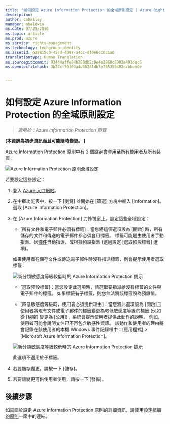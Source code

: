 ```yaml
---
title: "如何設定 Azure Information Protection 的全域原則設定 | Azure Rights Management"
description: 
author: cabailey
manager: mbaldwin
ms.date: 07/29/2016
ms.topic: article
ms.prod: azure
ms.service: rights-management
ms.technology: techgroup-identity
ms.assetid: 629815c0-457d-4697-a4cc-df0e6cc0c1a6
translationtype: Human Translation
ms.sourcegitcommit: 93444affe94b280db2c9e4e2960c6902e491dec6
ms.openlocfilehash: 3b22cf76f03a4d36281db7e705359402dcbbde0e


---
```


# 如何設定 Azure Information Protection 的全域原則設定

>*適用於：Azure Information Protection 預覽*

**[本資訊為初步資訊而且可能隨時變更。 ]**

Azure Information Protection 原則中有 3 個設定會套用至所有使用者及所有裝置：

![Azure Information Protection 原則全域設定](../media/info-protect-policy-settings.png)


若要設定這些設定：

1. 登入 [Azure 入口網站](https://portal.azure.com)。
 
2. 在中樞功能表中，按一下 [瀏覽] 並開始在 [篩選] 方塊中輸入 [Information]。 選取 [Azure Information Protection]。

3. 在 [Azure Information Protection] 刀鋒視窗上，設定這些全域設定：

    - [所有文件和電子郵件必須有標籤]：當您將這個選項設為 [開啟] 時，所有儲存的文件和傳送的電子郵件都必須套用標籤。 標籤可能是由使用者手動指派、因[條件](configure-policy-classification.md)自動指派，或根據預設指派 (透過設定 [選取預設標籤] 選項)。 

    如果使用者在儲存文件或傳送電子郵件時沒有指派標籤，則會提示使用者選取標籤：

    ![新分類敏感度等級較低時的 Azure Information Protection 提示](../media/info-protect-enforce-label.png)

    - [選取預設標籤]：當您設定此選項時，請選取要指派給沒有標籤的文件與電子郵件的標籤。 如果標籤有子標籤，則您無法將該標籤設為預設值。 

    - [降低敏感度等級時，使用者必須提供理由]：當您將此選項設為 [開啟]且使用者將現有文件或電子郵件的標籤變更為較低敏感度等級的標籤 (例如從 [秘密] 變更為 [公用])，系統會提示使用者提供此動作的說明。 例如，使用者可能會說明文件已不再包含敏感性資訊。 該動作和使用者的理由將會記錄在該使用者的本機 Windows 事件記錄檔中︰[應用程式]  >  [Microsoft Azure Information Protection]。  

    ![新分類敏感度等級較低時的 Azure Information Protection 提示](../media/info-protect-lower-justification.png)

    此選項不適用於子標籤。

4. 若要儲存變更，請按一下 [儲存]。

5. 若要讓變更可供使用者使用，請按一下 [發佈]。

## 後續步驟

如需關於設定 Azure Information Protection 原則的詳細資訊，請使用[設定組織的原則](configure-policy.md#configuring-your-organization-s-policy)一節中的連結。  












<!--HONumber=Jul16_HO5-->


